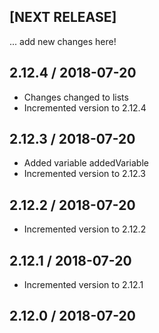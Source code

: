 ## [NEXT RELEASE]
... add new changes here!

## 2.12.4  /  2018-07-20
* Changes changed to lists
* Incremented version to 2.12.4

## 2.12.3  /  2018-07-20
* Added variable addedVariable
* Incremented version to 2.12.3

## 2.12.2  /  2018-07-20
* Incremented version to 2.12.2

## 2.12.1  /  2018-07-20
* Incremented version to 2.12.1

## 2.12.0  /  2018-07-20